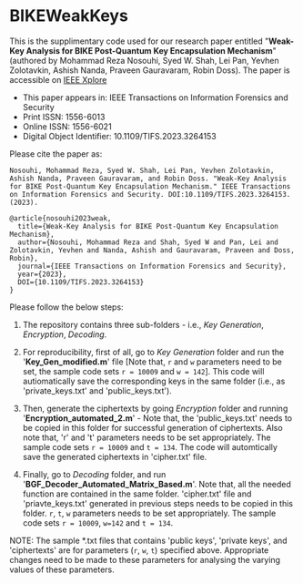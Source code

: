 # BIKEWeakKeys

This is the supplimentary code used for our research paper entitled "**Weak-Key Analysis for BIKE Post-Quantum Key Encapsulation Mechanism**" (authored by Mohammad Reza Nosouhi, Syed W. Shah, Lei Pan, Yevhen Zolotavkin, Ashish Nanda, Praveen Gauravaram, Robin Doss). The paper is accessible on [IEEE Xplore](https://ieeexplore.ieee.org/document/10091222)

- This paper appears in: IEEE Transactions on Information Forensics and Security
- Print ISSN: 1556-6013
- Online ISSN: 1556-6021
- Digital Object Identifier: 10.1109/TIFS.2023.3264153

Please cite the paper as:
```
Nosouhi, Mohammad Reza, Syed W. Shah, Lei Pan, Yevhen Zolotavkin, Ashish Nanda, Praveen Gauravaram, and Robin Doss. "Weak-Key Analysis for BIKE Post-Quantum Key Encapsulation Mechanism." IEEE Transactions on Information Forensics and Security. DOI:10.1109/TIFS.2023.3264153. (2023).
```
```
@article{nosouhi2023weak,
  title={Weak-Key Analysis for BIKE Post-Quantum Key Encapsulation Mechanism},
  author={Nosouhi, Mohammad Reza and Shah, Syed W and Pan, Lei and Zolotavkin, Yevhen and Nanda, Ashish and Gauravaram, Praveen and Doss, Robin},
  journal={IEEE Transactions on Information Forensics and Security},
  year={2023},
  DOI={10.1109/TIFS.2023.3264153}
}
```

Please follow the below steps:

1. The repository contains three sub-folders - i.e., _Key Generation_, _Encryption_, _Decoding_.

2. For reproducibility, first of all, go to _Key Generation_ folder and run the '**Key_Gen_modified.m**' file [Note that, `r` and `w` parameters need to be set, the sample code sets `r = 10009` and `w = 142`]. This code will autiomatically save the corresponding keys in the same folder (i.e., as 'private_keys.txt' and 'public_keys.txt').

3. Then, generate the ciphertexts by going _Encryption_ folder and running '**Encryption_automated_2.m**' - Note that, the 'public_keys.txt' needs to be copied in this folder for successful generation of ciphertexts. Also note that, 'r' and 't' parameters needs to be set appropriately. The sample code sets `r = 10009` and `t = 134`. The code will automtically save the generated ciphertexts in 'cipher.txt' file.

4. Finally, go to _Decoding_ folder, and run '**BGF_Decoder_Automated_Matrix_Based.m**'. Note that, all the needed function are contained in the same folder. 'cipher.txt' file and 'priavte_keys.txt' generated in previous steps needs to be copied in this folder. `r`, `t`, `w` parameters needs to be set appropriately. The sample code sets `r = 10009`, `w=142` and `t = 134`.


NOTE: The sample *.txt files that contains 'public keys', 'private keys', and 'ciphertexts' are for parameters (`r`, `w`, `t`) specified above. Appropriate changes need to be made to these parameters for analysing the varying values of these parameters. 

